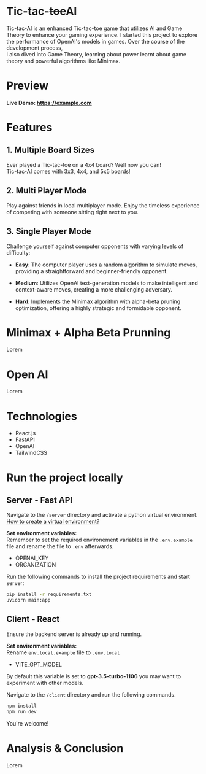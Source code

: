 # Tic-tac-~~toe~~AI

Tic-tac-AI is an enhanced Tic-tac-toe game that utilizes AI and Game Theory to enhance your gaming experience. 
I started this project to explore the performance of OpenAI's models in games. Over the course of the development process,  
I also dived into Game Theory, learning about power  learnt about game theory
and powerful algorithms like Minimax. 

# Preview
**Live Demo:  https://example.com**

<Demo Video Here>

# Features
## 1. Multiple Board Sizes
Ever played a Tic-tac-toe on a 4x4 board? Well now you can!  
Tic-tac-AI comes with 3x3, 4x4, and 5x5 boards!

## 2. Multi Player Mode

Play against friends in local multiplayer mode. Enjoy the timeless experience of competing with someone sitting right next to you.

## 3. Single Player Mode
Challenge yourself against computer opponents with varying levels of difficulty:

* **Easy**: The computer player uses a random algorithm to simulate moves, providing a straightforward and beginner-friendly opponent.

* **Medium**: Utilizes OpenAI text-generation models to make intelligent and context-aware moves, creating a more challenging adversary.

* **Hard**: Implements the Minimax algorithm with alpha-beta pruning optimization, offering a highly strategic and formidable opponent.


# Minimax + Alpha Beta Prunning 
Lorem

# Open AI 
Lorem

# Technologies
* React.js
* FastAPI
* OpenAI
* TailwindCSS

# Run the project locally
## Server  - Fast API
Navigate to the `/server` directory and activate a python virtual environment.  
[How to create a virtual environment?](https://docs.python.org/3/library/venv.html)

**Set environment variables:**  
Remember to set the required environement variables in the `.env.example `file and rename the file to `.env` afterwards.  
* OPENAI_KEY  
* ORGANIZATION

Run the following commands to install the project requirements and start server:
```bash
pip install -r requirements.txt
uvicorn main:app
```

## Client - React
Ensure the backend server is already up and running. 

**Set environment variables:**  
Rename `env.local.example` file to `.env.local`
* VITE_GPT_MODEL

By default this variable is set to **gpt-3.5-turbo-1106** you may want to experiment with other 
models.


Navigate to the `/client` directory and run the following commands.

```bash
npm install
npm run dev
```


You're welcome!

# Analysis & Conclusion

Lorem